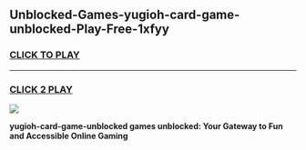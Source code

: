 
## Unblocked-Games-yugioh-card-game-unblocked-Play-Free-1xfyy
<h3>
<a href="https://premium76.site?title=yugioh-card-game-unblocked&ref=18A1">CLICK TO PLAY</a></h3>
<hr>

<h3>
<a href="https://premium76.site?title=yugioh-card-game-unblocked&ref=18A1">CLICK 2 PLAY</a>
  
</h3>

<a href="https://premium76.site?title=yugioh-card-game-unblocked&ref=18A1"><img src="https://clearcache.store/games.png"></a>


**yugioh-card-game-unblocked games unblocked: Your Gateway to Fun and Accessible Online Gaming**
